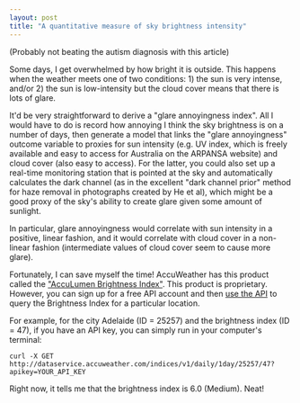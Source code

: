 ```yaml
---  
layout: post  
title: "A quantitative measure of sky brightness intensity"  
---  
```


(Probably not beating the autism diagnosis with this article)  

Some days, I get overwhelmed by how bright it is outside. This happens when the weather meets one of two conditions: 1) the sun is very intense, and/or 2) the sun is low-intensity but the cloud cover means that there is lots of glare.  

It'd be very straightforward to derive a "glare annoyingness index". All I would have to do is record how annoying I think the sky brightness is on a number of days, then generate a model that links the "glare annoyingness" outcome variable to proxies for sun intensity (e.g. UV index, which is freely available and easy to access for Australia on the ARPANSA website) and cloud cover (also easy to access). For the latter, you could also set up a real-time monitoring station that is pointed at the sky and automatically calculates the dark channel (as in the excellent "dark channel prior" method for haze removal in photographs created by He et al), which might be a good proxy of the sky's ability to create glare given some amount of sunlight.  

In particular, glare annoyingness would correlate with sun intensity in a positive, linear fashion, and it would correlate with cloud cover in a non-linear fashion (intermediate values of cloud cover seem to cause more glare).  

Fortunately, I can save myself the time! AccuWeather has this product called the ["AccuLumen Brightness Index"](https://www.accuweather.com/en/press/accuweather-introduces-first-of-its-kind-brightness-index/1594355). This product is proprietary. However, you can sign up for a free API account and then [use the API](https://developer.accuweather.com/accuweather-indices-api/apis) to query the Brightness Index for a particular location.  

For example, for the city Adelaide (ID = 25257) and the brightness index (ID = 47), if you have an API key, you can simply run in your computer's terminal:    

~~~  
curl -X GET http://dataservice.accuweather.com/indices/v1/daily/1day/25257/47?apikey=YOUR_API_KEY  
~~~  

Right now, it tells me that the brightness index is 6.0 (Medium). Neat!  
